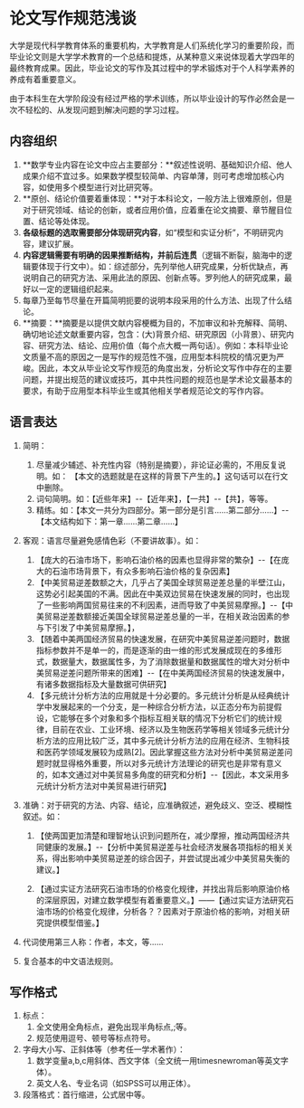 # 论文写作规范浅谈

大学是现代科学教育体系的重要机构，大学教育是人们系统化学习的重要阶段，而毕业论文则是大学学术教育的一个总结和提炼，从某种意义来说体现着大学四年的最终教育成果。因此，毕业论文的写作及其过程中的学术锻炼对于个人科学素养的养成有着重要意义。

由于本科生在大学阶段没有经过严格的学术训练，所以毕业设计的写作必然会是一次不轻松的、从发现问题到解决问题的学习过程。

## 内容组织

1. **数学专业内容在论文中应占主要部分：**叙述性说明、基础知识介绍、他人成果介绍不宜过多。如果数学模型较简单、内容单薄，则可考虑增加核心内容，如使用多个模型进行对比研究等。
2. **原创、结论价值要着重体现：**对于本科论文，一般方法上很难原创，但是对于研究领域、结论的创新，或者应用价值，应着重在论文摘要、章节醒目位置、结论等处体现。
3. **各级标题的选取需要部分体现研究内容**，如“模型和实证分析”，不明研究内容，建议扩展。
4. **内容逻辑需要有明确的因果推断结构，并前后连贯**（逻辑不断裂，脑海中的逻辑要体现于行文中）。如：综述部分，先列举他人研究成果，分析优缺点，再说明自己的研究方法、采用此法的原因、创新点等。罗列他人的研究成果，最好以一定的逻辑组织起来。
5. 每章乃至每节尽量在开篇简明扼要的说明本段采用的什么方法、出现了什么结论。
6. **摘要：**摘要是以提供文献内容梗概为目的，不加审议和补充解释、简明、确切地论述文献重要内容，包含：(大)背景介绍、研究原因（小背景）、研究内容、研究方法、结论、应用价值（每个点大概一两句话）。例如：本科毕业论文质量不高的原因之一是写作的规范性不强，应用型本科院校的情况更为严峻。因此，本文从毕业论文写作规范的角度出发，分析论文写作中存在的主要问题，并提出规范的建议或技巧，其中共性问题的规范也是学术论文最基本的要求，有助于应用型本科毕业生或其他相关学者规范论文的写作内容。

## 语言表达

1. 简明：
    1. 尽量减少辅述、补充性内容（特别是摘要），非论证必需的，不用反复说明。如：
【本文的选题就是在这样的背景下产生的。】这句话可以在行文中删除。
    2. 词句简明。如：【近些年来】--【近年来】，【一共】--【共】，等等。
    3. 精练。如：【本文一共分为四部分。第一部分是引言……第二部分……】--【本文结构如下：第一章……第二章……】

2.	客观：语言尽量避免感情色彩（不要讲故事）。如：
    1. 【庞大的石油市场下，影响石油价格的因素也显得非常的繁杂】--【在庞大的石油市场背景下，有众多影响石油价格的复杂因素】
    2. 【中美贸易逆差数额之大，几乎占了美国全球贸易逆差总量的半壁江山，这势必引起美国的不满。因此在中美双边贸易在快速发展的同时，也出现了一些影响两国贸易往来的不利因素，进而导致了中美贸易摩擦。】--【中美贸易逆差数额接近美国全球贸易逆差总量的一半，在相关政治因素的参与下引发了中美贸易摩擦。】，
    3. 【随着中美两国经济贸易的快速发展，在研究中美贸易逆差问题时，数据指标参数并不是单一的，而是逐渐的由一维的形式发展成现在的多维形式，数据量大，数据属性多，为了消除数据量和数据属性的增大对分析中美贸易逆差问题所带来的困难】--【在中美两国经济贸易的快速发展中，有诸多数据指标及大量数据可供研究】
    4. 【多元统计分析方法的应用就是十分必要的。多元统计分析是从经典统计学中发展起来的一个分支，是一种综合分析方法，以正态分布为前提假设，它能够在多个对象和多个指标互相关联的情况下分析它们的统计规律，目前在农业、工业环境、经济以及生物医药学等相关领域多元统计分析方法的应用比较广泛，其中多元统计分析方法的应用在经济、生物科技和医药学领域发展较为成熟[2]。因此掌握这些方法对分析中美贸易逆差问题时就显得格外重要，所以对多元统计方法理论的研究也是非常有意义的，如本文通过对中美贸易多角度的研究和分析】--【因此，本文采用多元统计分析方法对中美贸易进行研究】

3. 准确：对于研究的方法、内容、结论，应准确叙述，避免歧义、空泛、模糊性叙述。如：
    1. 【使两国更加清楚和理智地认识到问题所在，减少摩擦，推动两国经济共同健康的发展。】--【分析中美贸易逆差与社会经济发展各项指标的相关关系，得出影响中美贸易逆差的综合因子，并尝试提出减少中美贸易失衡的建议。】

    2. 【通过实证方法研究石油市场的价格变化规律，并找出背后影响原油价格的深层原因，对建立数学模型有着重要意义。】——【通过实证方法研究石油市场的价格变化规律，分析各？？因素对于原油价格的影响，对相关研究提供模型借鉴。】

4.	代词使用第三人称：作者，本文，等……

5.	复合基本的中文语法规则。

## 写作格式

1.	标点：
    1. 全文使用全角标点，避免出现半角标点,;等。 
    2. 规范使用逗号、顿号等标点符号。
2. 字母大小写、正斜体等（参考任一学术著作）：
    1. 数学变量a,b,c用斜体、西文字体（全文统一用timesnewroman等英文字体）。
    2. 英文人名、专业名词（如SPSS可以用正体）。
3. 段落格式：首行缩进，公式居中等。


